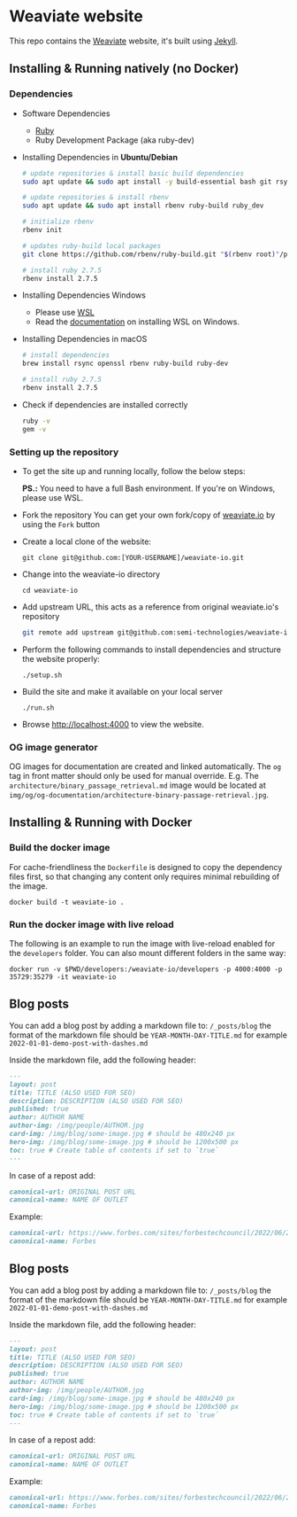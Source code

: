 # Weaviate website

This repo contains the [Weaviate](https://weaviate.io) website, it's built using [Jekyll](https://jekyllrb.com/).

## Installing & Running natively (no Docker)

### Dependencies

- Software Dependencies
  - [Ruby](https://www.ruby-lang.org/en/documentation/installation/)
  - Ruby Development Package (aka ruby-dev)

- Installing Dependencies in **Ubuntu/Debian**
  ```bash
  # update repositories & install basic build dependencies
  sudo apt update && sudo apt install -y build-essential bash git rsync

  # update repositories & install rbenv
  sudo apt update && sudo apt install rbenv ruby-build ruby_dev

  # initialize rbenv
  rbenv init

  # updates ruby-build local packages
  git clone https://github.com/rbenv/ruby-build.git "$(rbenv root)"/plugins/ruby-build

  # install ruby 2.7.5
  rbenv install 2.7.5
  ```

- Installing Dependencies Windows
  - Please use [WSL](https://docs.microsoft.com/en-us/windows/wsl/)
  - Read the [documentation](https://docs.microsoft.com/en-us/windows/wsl/install) on installing WSL on Windows.

- Installing Dependencies in macOS
  ```bash
  # install dependencies
  brew install rsync openssl rbenv ruby-build ruby-dev

  # install ruby 2.7.5
  rbenv install 2.7.5
  ```

- Check if dependencies are installed correctly
  ```bash
  ruby -v
  gem -v
  ```

### Setting up the repository
  
- To get the site up and running locally, follow the below steps:

  **PS.:** You need to have a full Bash environment. If you're on Windows, please use WSL.

- Fork the repository
  You can get your own fork/copy of [weaviate.io](https://github.com/semi-technologies/weaviate-io) by using the `Fork` button

- Create a local clone of the website:
  ```
  git clone git@github.com:[YOUR-USERNAME]/weaviate-io.git
  ```
- Change into the weaviate-io directory
  ```
  cd weaviate-io
  ```
- Add upstream URL, this acts as a reference from original weaviate.io's repository
  ```bash
  git remote add upstream git@github.com:semi-technologies/weaviate-io.git
  ```
- Perform the following commands to install dependencies and structure the website properly:
  ```
  ./setup.sh
  ```
- Build the site and make it available on your local server
  ```
  ./run.sh
  ```
- Browse [http://localhost:4000](http://localhost:4000) to view the website.

### OG image generator

OG images for documentation are created and linked automatically. The `og` tag in 
front matter should only be used for manual override. E.g. The `architecture/binary_passage_retrieval.md` image
would be located at `img/og/og-documentation/architecture-binary-passage-retrieval.jpg`.

## Installing & Running with Docker

### Build the docker image

For cache-friendliness the `Dockerfile` is designed to copy the dependency
files first, so that changing any content only requires minimal rebuilding of
the image.

```
docker build -t weaviate-io .
```

### Run the docker image with live reload

The following is an example to run the image with live-reload enabled for the
`developers` folder. You can also mount different folders in the same way:

```
docker run -v $PWD/developers:/weaviate-io/developers -p 4000:4000 -p 35729:35279 -it weaviate-io
```

## Blog posts

You can add a blog post by adding a markdown file to: `/_posts/blog` the format of the markdown file should be `YEAR-MONTH-DAY-TITLE.md` for example `2022-01-01-demo-post-with-dashes.md`

Inside the markdown file, add the following header:

```markdown
---
layout: post
title: TITLE (ALSO USED FOR SEO)
description: DESCRIPTION (ALSO USED FOR SEO)
published: true
author: AUTHOR NAME
author-img: /img/people/AUTHOR.jpg
card-img: /img/blog/some-image.jpg # should be 480x240 px
hero-img: /img/blog/some-image.jpg # should be 1200x500 px
toc: true # Create table of contents if set to `true`
---
```

In case of a repost add:

```markdown
canonical-url: ORIGINAL POST URL
canonical-name: NAME OF OUTLET
```

Example:

```markdown
canonical-url: https://www.forbes.com/sites/forbestechcouncil/2022/06/23/the-ai-first-database-ecosystem/
canonical-name: Forbes
```

## Blog posts

You can add a blog post by adding a markdown file to: `/_posts/blog` the format of the markdown file should be `YEAR-MONTH-DAY-TITLE.md` for example `2022-01-01-demo-post-with-dashes.md`

Inside the markdown file, add the following header:

```markdown
---
layout: post
title: TITLE (ALSO USED FOR SEO)
description: DESCRIPTION (ALSO USED FOR SEO)
published: true
author: AUTHOR NAME
author-img: /img/people/AUTHOR.jpg
card-img: /img/blog/some-image.jpg # should be 480x240 px
hero-img: /img/blog/some-image.jpg # should be 1200x500 px
toc: true # Create table of contents if set to `true`
---
```

In case of a repost add:

```markdown
canonical-url: ORIGINAL POST URL
canonical-name: NAME OF OUTLET
```

Example:

```markdown
canonical-url: https://www.forbes.com/sites/forbestechcouncil/2022/06/23/the-ai-first-database-ecosystem/
canonical-name: Forbes
```

